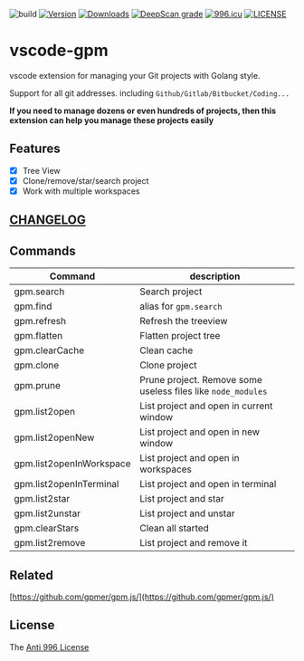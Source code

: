 ![build](https://github.com/axetroy/vscode-gpm/workflows/build/badge.svg)
[![Version](https://vsmarketplacebadge.apphb.com/version/axetroy.vscode-gpm.svg)](https://marketplace.visualstudio.com/items?itemName=axetroy.vscode-gpm)
[![Downloads](https://vsmarketplacebadge.apphb.com/downloads/axetroy.vscode-gpm.svg)](https://marketplace.visualstudio.com/items?itemName=axetroy.vscode-gpm)
[![DeepScan grade](https://deepscan.io/api/teams/5773/projects/7593/branches/79865/badge/grade.svg)](https://deepscan.io/dashboard#view=project&tid=5773&pid=7593&bid=79865)
[![996.icu](https://img.shields.io/badge/link-996.icu-red.svg)](https://996.icu)
[![LICENSE](https://img.shields.io/badge/license-Anti%20996-blue.svg)](https://github.com/996icu/996.ICU/blob/master/LICENSE)

# vscode-gpm

vscode extension for managing your Git projects with Golang style.

Support for all git addresses. including `Github/Gitlab/Bitbucket/Coding...`

**If you need to manage dozens or even hundreds of projects, then this extension can help you manage these projects easily**

## Features

- [x] Tree View
- [x] Clone/remove/star/search project
- [x] Work with multiple workspaces

## [CHANGELOG](https://github.com/axetroy/vscode-gpm/blob/master/CHANGELOG.md)

## Commands

| Command                  | description                                                  |
| ------------------------ | ------------------------------------------------------------ |
| gpm.search               | Search project                                               |
| gpm.find                 | alias for `gpm.search`                                       |
| gpm.refresh              | Refresh the treeview                                         |
| gpm.flatten              | Flatten project tree                                         |
| gpm.clearCache           | Clean cache                                                  |
| gpm.clone                | Clone project                                                |
| gpm.prune                | Prune project. Remove some useless files like `node_modules` |
| gpm.list2open            | List project and open in current window                      |
| gpm.list2openNew         | List project and open in new window                          |
| gpm.list2openInWorkspace | List project and open in workspaces                          |
| gpm.list2openInTerminal  | List project and open in terminal                            |
| gpm.list2star            | List project and star                                        |
| gpm.list2unstar          | List project and unstar                                      |
| gpm.clearStars           | Clean all started                                            |
| gpm.list2remove          | List project and remove it                                   |

## Related

[https://github.com/gpmer/gpm.js/](https://github.com/gpmer/gpm.js/)

## License

The [Anti 996 License](https://github.com/axetroy/vscode-gpm/blob/master/LICENSE)
